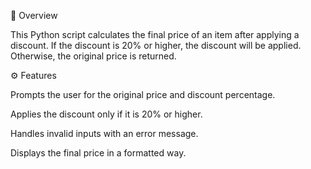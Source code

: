 📌 Overview

This Python script calculates the final price of an item after applying a discount.
If the discount is 20% or higher, the discount will be applied. Otherwise, the original price is returned.

⚙️ Features

Prompts the user for the original price and discount percentage.

Applies the discount only if it is 20% or higher.

Handles invalid inputs with an error message.

Displays the final price in a formatted way.
